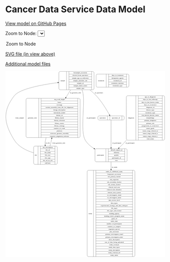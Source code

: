 <link rel='stylesheet' href="assets/style.css">
<link rel='stylesheet' href="https://unpkg.com/leaflet@1.5.1/dist/leaflet.css" integrity="sha512-xwE/Az9zrjBIphAcBb3F6JVqxf46+CDLwfLMHloNu6KEQCAWi6HcDUbeOfBIptF7tcCzusKFjFw2yuvEpDL9wQ==" crossorigin="">
<script type="text/javascript" src="https://code.jquery.com/jquery-3.2.1.min.js"></script>
<script type="text/javascript"  src="https://unpkg.com/leaflet@1.5.1/dist/leaflet.js"></script>
<script type="text/javascript" src="assets/actions.js"></script>

Cancer Data Service Data Model
==============================

[View model on GitHub Pages](https://cbiit.github.io/cds-model)



Zoom to Node: <select id="node_select">
  <option value="">Zoom to Node</option>
</select>
<div id="model"></div>

<p>
<a href="./model-desc/cds-model.svg">SVG file (in view above)</a>
<p>
<a href="./model-desc">Additional model files</a>
<div id='graph' style='display:off;'>
<svg width="1409pt" height="1637pt"
 viewBox="0.00 0.00 1408.64 1637.00" xmlns="http://www.w3.org/2000/svg" xmlns:xlink="http://www.w3.org/1999/xlink">
<g id="graph0" class="graph" transform="scale(1 1) rotate(0) translate(4 1633)">
<title>Perl</title>
<polygon fill="#ffffff" stroke="transparent" points="-4,4 -4,-1633 1404.6447,-1633 1404.6447,4 -4,4"/>
<!-- participant -->
<g id="node1" class="node">
<title>participant</title>
<path fill="none" stroke="#000000" d="M798.1447,-834.5C798.1447,-834.5 1057.1447,-834.5 1057.1447,-834.5 1063.1447,-834.5 1069.1447,-840.5 1069.1447,-846.5 1069.1447,-846.5 1069.1447,-937.5 1069.1447,-937.5 1069.1447,-943.5 1063.1447,-949.5 1057.1447,-949.5 1057.1447,-949.5 798.1447,-949.5 798.1447,-949.5 792.1447,-949.5 786.1447,-943.5 786.1447,-937.5 786.1447,-937.5 786.1447,-846.5 786.1447,-846.5 786.1447,-840.5 792.1447,-834.5 798.1447,-834.5"/>
<text text-anchor="middle" x="834.1447" y="-888.3" font-family="Times,serif" font-size="14.00" fill="#000000">participant</text>
<polyline fill="none" stroke="#000000" points="882.1447,-834.5 882.1447,-949.5 "/>
<text text-anchor="middle" x="892.6447" y="-888.3" font-family="Times,serif" font-size="14.00" fill="#000000"> </text>
<polyline fill="none" stroke="#000000" points="903.1447,-834.5 903.1447,-949.5 "/>
<text text-anchor="middle" x="975.6447" y="-934.3" font-family="Times,serif" font-size="14.00" fill="#000000">dbGaP_subject_id</text>
<polyline fill="none" stroke="#000000" points="903.1447,-926.5 1048.1447,-926.5 "/>
<text text-anchor="middle" x="975.6447" y="-911.3" font-family="Times,serif" font-size="14.00" fill="#000000">ethnicity</text>
<polyline fill="none" stroke="#000000" points="903.1447,-903.5 1048.1447,-903.5 "/>
<text text-anchor="middle" x="975.6447" y="-888.3" font-family="Times,serif" font-size="14.00" fill="#000000">gender</text>
<polyline fill="none" stroke="#000000" points="903.1447,-880.5 1048.1447,-880.5 "/>
<text text-anchor="middle" x="975.6447" y="-865.3" font-family="Times,serif" font-size="14.00" fill="#000000">participant_id</text>
<polyline fill="none" stroke="#000000" points="903.1447,-857.5 1048.1447,-857.5 "/>
<text text-anchor="middle" x="975.6447" y="-842.3" font-family="Times,serif" font-size="14.00" fill="#000000">race</text>
<polyline fill="none" stroke="#000000" points="1048.1447,-834.5 1048.1447,-949.5 "/>
<text text-anchor="middle" x="1058.6447" y="-888.3" font-family="Times,serif" font-size="14.00" fill="#000000"> </text>
</g>
<!-- study -->
<g id="node2" class="node">
<title>study</title>
<path fill="none" stroke="#000000" d="M729.1447,-.5C729.1447,-.5 1126.1447,-.5 1126.1447,-.5 1132.1447,-.5 1138.1447,-6.5 1138.1447,-12.5 1138.1447,-12.5 1138.1447,-747.5 1138.1447,-747.5 1138.1447,-753.5 1132.1447,-759.5 1126.1447,-759.5 1126.1447,-759.5 729.1447,-759.5 729.1447,-759.5 723.1447,-759.5 717.1447,-753.5 717.1447,-747.5 717.1447,-747.5 717.1447,-12.5 717.1447,-12.5 717.1447,-6.5 723.1447,-.5 729.1447,-.5"/>
<text text-anchor="middle" x="745.1447" y="-376.3" font-family="Times,serif" font-size="14.00" fill="#000000">study</text>
<polyline fill="none" stroke="#000000" points="773.1447,-.5 773.1447,-759.5 "/>
<text text-anchor="middle" x="783.6447" y="-376.3" font-family="Times,serif" font-size="14.00" fill="#000000"> </text>
<polyline fill="none" stroke="#000000" points="794.1447,-.5 794.1447,-759.5 "/>
<text text-anchor="middle" x="955.6447" y="-744.3" font-family="Times,serif" font-size="14.00" fill="#000000">adult_or_childhood_study</text>
<polyline fill="none" stroke="#000000" points="794.1447,-736.5 1117.1447,-736.5 "/>
<text text-anchor="middle" x="955.6447" y="-721.3" font-family="Times,serif" font-size="14.00" fill="#000000">bioproject_accession</text>
<polyline fill="none" stroke="#000000" points="794.1447,-713.5 1117.1447,-713.5 "/>
<text text-anchor="middle" x="955.6447" y="-698.3" font-family="Times,serif" font-size="14.00" fill="#000000">cds_primary_bucket</text>
<polyline fill="none" stroke="#000000" points="794.1447,-690.5 1117.1447,-690.5 "/>
<text text-anchor="middle" x="955.6447" y="-675.3" font-family="Times,serif" font-size="14.00" fill="#000000">cds_requestor</text>
<polyline fill="none" stroke="#000000" points="794.1447,-667.5 1117.1447,-667.5 "/>
<text text-anchor="middle" x="955.6447" y="-652.3" font-family="Times,serif" font-size="14.00" fill="#000000">cds_secondary_bucket</text>
<polyline fill="none" stroke="#000000" points="794.1447,-644.5 1117.1447,-644.5 "/>
<text text-anchor="middle" x="955.6447" y="-629.3" font-family="Times,serif" font-size="14.00" fill="#000000">cds_tertiary_bucket</text>
<polyline fill="none" stroke="#000000" points="794.1447,-621.5 1117.1447,-621.5 "/>
<text text-anchor="middle" x="955.6447" y="-606.3" font-family="Times,serif" font-size="14.00" fill="#000000">clinical_trial_arm</text>
<polyline fill="none" stroke="#000000" points="794.1447,-598.5 1117.1447,-598.5 "/>
<text text-anchor="middle" x="955.6447" y="-583.3" font-family="Times,serif" font-size="14.00" fill="#000000">clinical_trial_identifier</text>
<polyline fill="none" stroke="#000000" points="794.1447,-575.5 1117.1447,-575.5 "/>
<text text-anchor="middle" x="955.6447" y="-560.3" font-family="Times,serif" font-size="14.00" fill="#000000">clinical_trial_system</text>
<polyline fill="none" stroke="#000000" points="794.1447,-552.5 1117.1447,-552.5 "/>
<text text-anchor="middle" x="955.6447" y="-537.3" font-family="Times,serif" font-size="14.00" fill="#000000">co_investigator_email</text>
<polyline fill="none" stroke="#000000" points="794.1447,-529.5 1117.1447,-529.5 "/>
<text text-anchor="middle" x="955.6447" y="-514.3" font-family="Times,serif" font-size="14.00" fill="#000000">co_investigator_name</text>
<polyline fill="none" stroke="#000000" points="794.1447,-506.5 1117.1447,-506.5 "/>
<text text-anchor="middle" x="955.6447" y="-491.3" font-family="Times,serif" font-size="14.00" fill="#000000">data_access_level</text>
<polyline fill="none" stroke="#000000" points="794.1447,-483.5 1117.1447,-483.5 "/>
<text text-anchor="middle" x="955.6447" y="-468.3" font-family="Times,serif" font-size="14.00" fill="#000000">data_types</text>
<polyline fill="none" stroke="#000000" points="794.1447,-460.5 1117.1447,-460.5 "/>
<text text-anchor="middle" x="955.6447" y="-445.3" font-family="Times,serif" font-size="14.00" fill="#000000">experimental_strategy_and_data_subtypes</text>
<polyline fill="none" stroke="#000000" points="794.1447,-437.5 1117.1447,-437.5 "/>
<text text-anchor="middle" x="955.6447" y="-422.3" font-family="Times,serif" font-size="14.00" fill="#000000">file_types</text>
<polyline fill="none" stroke="#000000" points="794.1447,-414.5 1117.1447,-414.5 "/>
<text text-anchor="middle" x="955.6447" y="-399.3" font-family="Times,serif" font-size="14.00" fill="#000000">file_types_and_format</text>
<polyline fill="none" stroke="#000000" points="794.1447,-391.5 1117.1447,-391.5 "/>
<text text-anchor="middle" x="955.6447" y="-376.3" font-family="Times,serif" font-size="14.00" fill="#000000">funding_agency</text>
<polyline fill="none" stroke="#000000" points="794.1447,-368.5 1117.1447,-368.5 "/>
<text text-anchor="middle" x="955.6447" y="-353.3" font-family="Times,serif" font-size="14.00" fill="#000000">funding_source_program_name</text>
<polyline fill="none" stroke="#000000" points="794.1447,-345.5 1117.1447,-345.5 "/>
<text text-anchor="middle" x="955.6447" y="-330.3" font-family="Times,serif" font-size="14.00" fill="#000000">grant_id</text>
<polyline fill="none" stroke="#000000" points="794.1447,-322.5 1117.1447,-322.5 "/>
<text text-anchor="middle" x="955.6447" y="-307.3" font-family="Times,serif" font-size="14.00" fill="#000000">index_date</text>
<polyline fill="none" stroke="#000000" points="794.1447,-299.5 1117.1447,-299.5 "/>
<text text-anchor="middle" x="955.6447" y="-284.3" font-family="Times,serif" font-size="14.00" fill="#000000">number_of_participants</text>
<polyline fill="none" stroke="#000000" points="794.1447,-276.5 1117.1447,-276.5 "/>
<text text-anchor="middle" x="955.6447" y="-261.3" font-family="Times,serif" font-size="14.00" fill="#000000">number_of_samples</text>
<polyline fill="none" stroke="#000000" points="794.1447,-253.5 1117.1447,-253.5 "/>
<text text-anchor="middle" x="955.6447" y="-238.3" font-family="Times,serif" font-size="14.00" fill="#000000">organism_species</text>
<polyline fill="none" stroke="#000000" points="794.1447,-230.5 1117.1447,-230.5 "/>
<text text-anchor="middle" x="955.6447" y="-215.3" font-family="Times,serif" font-size="14.00" fill="#000000">phs_accession</text>
<polyline fill="none" stroke="#000000" points="794.1447,-207.5 1117.1447,-207.5 "/>
<text text-anchor="middle" x="955.6447" y="-192.3" font-family="Times,serif" font-size="14.00" fill="#000000">primary_investigator_email</text>
<polyline fill="none" stroke="#000000" points="794.1447,-184.5 1117.1447,-184.5 "/>
<text text-anchor="middle" x="955.6447" y="-169.3" font-family="Times,serif" font-size="14.00" fill="#000000">primary_investigator_name</text>
<polyline fill="none" stroke="#000000" points="794.1447,-161.5 1117.1447,-161.5 "/>
<text text-anchor="middle" x="955.6447" y="-146.3" font-family="Times,serif" font-size="14.00" fill="#000000">short_description</text>
<polyline fill="none" stroke="#000000" points="794.1447,-138.5 1117.1447,-138.5 "/>
<text text-anchor="middle" x="955.6447" y="-123.3" font-family="Times,serif" font-size="14.00" fill="#000000">size_of_data_being_uploaded</text>
<polyline fill="none" stroke="#000000" points="794.1447,-115.5 1117.1447,-115.5 "/>
<text text-anchor="middle" x="955.6447" y="-100.3" font-family="Times,serif" font-size="14.00" fill="#000000">study_acronym</text>
<polyline fill="none" stroke="#000000" points="794.1447,-92.5 1117.1447,-92.5 "/>
<text text-anchor="middle" x="955.6447" y="-77.3" font-family="Times,serif" font-size="14.00" fill="#000000">study_data_types</text>
<polyline fill="none" stroke="#000000" points="794.1447,-69.5 1117.1447,-69.5 "/>
<text text-anchor="middle" x="955.6447" y="-54.3" font-family="Times,serif" font-size="14.00" fill="#000000">study_description</text>
<polyline fill="none" stroke="#000000" points="794.1447,-46.5 1117.1447,-46.5 "/>
<text text-anchor="middle" x="955.6447" y="-31.3" font-family="Times,serif" font-size="14.00" fill="#000000">study_external_url</text>
<polyline fill="none" stroke="#000000" points="794.1447,-23.5 1117.1447,-23.5 "/>
<text text-anchor="middle" x="955.6447" y="-8.3" font-family="Times,serif" font-size="14.00" fill="#000000">study_name</text>
<polyline fill="none" stroke="#000000" points="1117.1447,-.5 1117.1447,-759.5 "/>
<text text-anchor="middle" x="1127.6447" y="-376.3" font-family="Times,serif" font-size="14.00" fill="#000000"> </text>
</g>
<!-- participant&#45;&gt;study -->
<g id="edge3" class="edge">
<title>participant&#45;&gt;study</title>
<path fill="none" stroke="#000000" d="M927.6447,-834.2624C927.6447,-815.8164 927.6447,-793.8319 927.6447,-769.6339"/>
<polygon fill="#000000" stroke="#000000" points="931.1448,-769.5094 927.6447,-759.5094 924.1448,-769.5094 931.1448,-769.5094"/>
<text text-anchor="middle" x="958.1447" y="-781.8" font-family="Times,serif" font-size="14.00" fill="#000000">of_study</text>
</g>
<!-- genomic_info -->
<g id="node3" class="node">
<title>genomic_info</title>
<path fill="none" stroke="#000000" d="M190.1447,-1047.5C190.1447,-1047.5 643.1447,-1047.5 643.1447,-1047.5 649.1447,-1047.5 655.1447,-1053.5 655.1447,-1059.5 655.1447,-1059.5 655.1447,-1380.5 655.1447,-1380.5 655.1447,-1386.5 649.1447,-1392.5 643.1447,-1392.5 643.1447,-1392.5 190.1447,-1392.5 190.1447,-1392.5 184.1447,-1392.5 178.1447,-1386.5 178.1447,-1380.5 178.1447,-1380.5 178.1447,-1059.5 178.1447,-1059.5 178.1447,-1053.5 184.1447,-1047.5 190.1447,-1047.5"/>
<text text-anchor="middle" x="234.1447" y="-1216.3" font-family="Times,serif" font-size="14.00" fill="#000000">genomic_info</text>
<polyline fill="none" stroke="#000000" points="290.1447,-1047.5 290.1447,-1392.5 "/>
<text text-anchor="middle" x="300.6447" y="-1216.3" font-family="Times,serif" font-size="14.00" fill="#000000"> </text>
<polyline fill="none" stroke="#000000" points="311.1447,-1047.5 311.1447,-1392.5 "/>
<text text-anchor="middle" x="472.6447" y="-1377.3" font-family="Times,serif" font-size="14.00" fill="#000000">avg_read_length</text>
<polyline fill="none" stroke="#000000" points="311.1447,-1369.5 634.1447,-1369.5 "/>
<text text-anchor="middle" x="472.6447" y="-1354.3" font-family="Times,serif" font-size="14.00" fill="#000000">bases</text>
<polyline fill="none" stroke="#000000" points="311.1447,-1346.5 634.1447,-1346.5 "/>
<text text-anchor="middle" x="472.6447" y="-1331.3" font-family="Times,serif" font-size="14.00" fill="#000000">coverage</text>
<polyline fill="none" stroke="#000000" points="311.1447,-1323.5 634.1447,-1323.5 "/>
<text text-anchor="middle" x="472.6447" y="-1308.3" font-family="Times,serif" font-size="14.00" fill="#000000">custom_assembly_fasta_file_for_alignment</text>
<polyline fill="none" stroke="#000000" points="311.1447,-1300.5 634.1447,-1300.5 "/>
<text text-anchor="middle" x="472.6447" y="-1285.3" font-family="Times,serif" font-size="14.00" fill="#000000">design_description</text>
<polyline fill="none" stroke="#000000" points="311.1447,-1277.5 634.1447,-1277.5 "/>
<text text-anchor="middle" x="472.6447" y="-1262.3" font-family="Times,serif" font-size="14.00" fill="#000000">instrument_model</text>
<polyline fill="none" stroke="#000000" points="311.1447,-1254.5 634.1447,-1254.5 "/>
<text text-anchor="middle" x="472.6447" y="-1239.3" font-family="Times,serif" font-size="14.00" fill="#000000">library_id</text>
<polyline fill="none" stroke="#000000" points="311.1447,-1231.5 634.1447,-1231.5 "/>
<text text-anchor="middle" x="472.6447" y="-1216.3" font-family="Times,serif" font-size="14.00" fill="#000000">library_layout</text>
<polyline fill="none" stroke="#000000" points="311.1447,-1208.5 634.1447,-1208.5 "/>
<text text-anchor="middle" x="472.6447" y="-1193.3" font-family="Times,serif" font-size="14.00" fill="#000000">library_selection</text>
<polyline fill="none" stroke="#000000" points="311.1447,-1185.5 634.1447,-1185.5 "/>
<text text-anchor="middle" x="472.6447" y="-1170.3" font-family="Times,serif" font-size="14.00" fill="#000000">library_source</text>
<polyline fill="none" stroke="#000000" points="311.1447,-1162.5 634.1447,-1162.5 "/>
<text text-anchor="middle" x="472.6447" y="-1147.3" font-family="Times,serif" font-size="14.00" fill="#000000">library_strategy</text>
<polyline fill="none" stroke="#000000" points="311.1447,-1139.5 634.1447,-1139.5 "/>
<text text-anchor="middle" x="472.6447" y="-1124.3" font-family="Times,serif" font-size="14.00" fill="#000000">number_of_reads</text>
<polyline fill="none" stroke="#000000" points="311.1447,-1116.5 634.1447,-1116.5 "/>
<text text-anchor="middle" x="472.6447" y="-1101.3" font-family="Times,serif" font-size="14.00" fill="#000000">platform</text>
<polyline fill="none" stroke="#000000" points="311.1447,-1093.5 634.1447,-1093.5 "/>
<text text-anchor="middle" x="472.6447" y="-1078.3" font-family="Times,serif" font-size="14.00" fill="#000000">reference_genome_assembly</text>
<polyline fill="none" stroke="#000000" points="311.1447,-1070.5 634.1447,-1070.5 "/>
<text text-anchor="middle" x="472.6447" y="-1055.3" font-family="Times,serif" font-size="14.00" fill="#000000">sequence_alignment_software</text>
<polyline fill="none" stroke="#000000" points="634.1447,-1047.5 634.1447,-1392.5 "/>
<text text-anchor="middle" x="644.6447" y="-1216.3" font-family="Times,serif" font-size="14.00" fill="#000000"> </text>
</g>
<!-- file -->
<g id="node6" class="node">
<title>file</title>
<path fill="none" stroke="#000000" d="M257.1447,-811.5C257.1447,-811.5 442.1447,-811.5 442.1447,-811.5 448.1447,-811.5 454.1447,-817.5 454.1447,-823.5 454.1447,-823.5 454.1447,-960.5 454.1447,-960.5 454.1447,-966.5 448.1447,-972.5 442.1447,-972.5 442.1447,-972.5 257.1447,-972.5 257.1447,-972.5 251.1447,-972.5 245.1447,-966.5 245.1447,-960.5 245.1447,-960.5 245.1447,-823.5 245.1447,-823.5 245.1447,-817.5 251.1447,-811.5 257.1447,-811.5"/>
<text text-anchor="middle" x="264.6447" y="-888.3" font-family="Times,serif" font-size="14.00" fill="#000000">file</text>
<polyline fill="none" stroke="#000000" points="284.1447,-811.5 284.1447,-972.5 "/>
<text text-anchor="middle" x="294.6447" y="-888.3" font-family="Times,serif" font-size="14.00" fill="#000000"> </text>
<polyline fill="none" stroke="#000000" points="305.1447,-811.5 305.1447,-972.5 "/>
<text text-anchor="middle" x="369.1447" y="-957.3" font-family="Times,serif" font-size="14.00" fill="#000000">file_description</text>
<polyline fill="none" stroke="#000000" points="305.1447,-949.5 433.1447,-949.5 "/>
<text text-anchor="middle" x="369.1447" y="-934.3" font-family="Times,serif" font-size="14.00" fill="#000000">file_id</text>
<polyline fill="none" stroke="#000000" points="305.1447,-926.5 433.1447,-926.5 "/>
<text text-anchor="middle" x="369.1447" y="-911.3" font-family="Times,serif" font-size="14.00" fill="#000000">file_name</text>
<polyline fill="none" stroke="#000000" points="305.1447,-903.5 433.1447,-903.5 "/>
<text text-anchor="middle" x="369.1447" y="-888.3" font-family="Times,serif" font-size="14.00" fill="#000000">file_size</text>
<polyline fill="none" stroke="#000000" points="305.1447,-880.5 433.1447,-880.5 "/>
<text text-anchor="middle" x="369.1447" y="-865.3" font-family="Times,serif" font-size="14.00" fill="#000000">file_type</text>
<polyline fill="none" stroke="#000000" points="305.1447,-857.5 433.1447,-857.5 "/>
<text text-anchor="middle" x="369.1447" y="-842.3" font-family="Times,serif" font-size="14.00" fill="#000000">file_url_in_cds</text>
<polyline fill="none" stroke="#000000" points="305.1447,-834.5 433.1447,-834.5 "/>
<text text-anchor="middle" x="369.1447" y="-819.3" font-family="Times,serif" font-size="14.00" fill="#000000">md5sum</text>
<polyline fill="none" stroke="#000000" points="433.1447,-811.5 433.1447,-972.5 "/>
<text text-anchor="middle" x="443.6447" y="-888.3" font-family="Times,serif" font-size="14.00" fill="#000000"> </text>
</g>
<!-- genomic_info&#45;&gt;file -->
<g id="edge9" class="edge">
<title>genomic_info&#45;&gt;file</title>
<path fill="none" stroke="#000000" d="M355.0992,-1047.4091C351.7126,-1033.5249 348.8137,-1019.6074 346.6447,-1006 345.5953,-999.4164 346.5438,-997.6659 346.6447,-991 346.686,-988.2732 346.7337,-985.5044 346.7869,-982.7091"/>
<polygon fill="#000000" stroke="#000000" points="350.2905,-982.5717 347.0014,-972.5003 343.292,-982.4245 350.2905,-982.5717"/>
<text text-anchor="middle" x="368.6447" y="-994.8" font-family="Times,serif" font-size="14.00" fill="#000000">of_file</text>
</g>
<!-- specimen -->
<g id="node4" class="node">
<title>specimen</title>
<path fill="none" stroke="#000000" d="M823.1447,-1202C823.1447,-1202 1032.1447,-1202 1032.1447,-1202 1038.1447,-1202 1044.1447,-1208 1044.1447,-1214 1044.1447,-1214 1044.1447,-1226 1044.1447,-1226 1044.1447,-1232 1038.1447,-1238 1032.1447,-1238 1032.1447,-1238 823.1447,-1238 823.1447,-1238 817.1447,-1238 811.1447,-1232 811.1447,-1226 811.1447,-1226 811.1447,-1214 811.1447,-1214 811.1447,-1208 817.1447,-1202 823.1447,-1202"/>
<text text-anchor="middle" x="853.6447" y="-1216.3" font-family="Times,serif" font-size="14.00" fill="#000000">specimen</text>
<polyline fill="none" stroke="#000000" points="896.1447,-1202 896.1447,-1238 "/>
<text text-anchor="middle" x="906.6447" y="-1216.3" font-family="Times,serif" font-size="14.00" fill="#000000"> </text>
<polyline fill="none" stroke="#000000" points="917.1447,-1202 917.1447,-1238 "/>
<text text-anchor="middle" x="970.1447" y="-1216.3" font-family="Times,serif" font-size="14.00" fill="#000000">specimen_id</text>
<polyline fill="none" stroke="#000000" points="1023.1447,-1202 1023.1447,-1238 "/>
<text text-anchor="middle" x="1033.6447" y="-1216.3" font-family="Times,serif" font-size="14.00" fill="#000000"> </text>
</g>
<!-- specimen&#45;&gt;participant -->
<g id="edge6" class="edge">
<title>specimen&#45;&gt;participant</title>
<path fill="none" stroke="#000000" d="M927.6447,-1201.8981C927.6447,-1156.5915 927.6447,-1036.45 927.6447,-959.7595"/>
<polygon fill="#000000" stroke="#000000" points="931.1448,-959.7032 927.6447,-949.7032 924.1448,-959.7032 931.1448,-959.7032"/>
<text text-anchor="middle" x="978.1447" y="-994.8" font-family="Times,serif" font-size="14.00" fill="#000000">of_participant</text>
</g>
<!-- sample -->
<g id="node5" class="node">
<title>sample</title>
<path fill="none" stroke="#000000" d="M479.6447,-1467.5C479.6447,-1467.5 765.6447,-1467.5 765.6447,-1467.5 771.6447,-1467.5 777.6447,-1473.5 777.6447,-1479.5 777.6447,-1479.5 777.6447,-1616.5 777.6447,-1616.5 777.6447,-1622.5 771.6447,-1628.5 765.6447,-1628.5 765.6447,-1628.5 479.6447,-1628.5 479.6447,-1628.5 473.6447,-1628.5 467.6447,-1622.5 467.6447,-1616.5 467.6447,-1616.5 467.6447,-1479.5 467.6447,-1479.5 467.6447,-1473.5 473.6447,-1467.5 479.6447,-1467.5"/>
<text text-anchor="middle" x="501.6447" y="-1544.3" font-family="Times,serif" font-size="14.00" fill="#000000">sample</text>
<polyline fill="none" stroke="#000000" points="535.6447,-1467.5 535.6447,-1628.5 "/>
<text text-anchor="middle" x="546.1447" y="-1544.3" font-family="Times,serif" font-size="14.00" fill="#000000"> </text>
<polyline fill="none" stroke="#000000" points="556.6447,-1467.5 556.6447,-1628.5 "/>
<text text-anchor="middle" x="656.6447" y="-1613.3" font-family="Times,serif" font-size="14.00" fill="#000000">biosample_accession</text>
<polyline fill="none" stroke="#000000" points="556.6447,-1605.5 756.6447,-1605.5 "/>
<text text-anchor="middle" x="656.6447" y="-1590.3" font-family="Times,serif" font-size="14.00" fill="#000000">derived_from_specimen</text>
<polyline fill="none" stroke="#000000" points="556.6447,-1582.5 756.6447,-1582.5 "/>
<text text-anchor="middle" x="656.6447" y="-1567.3" font-family="Times,serif" font-size="14.00" fill="#000000">sample_age_at_collection</text>
<polyline fill="none" stroke="#000000" points="556.6447,-1559.5 756.6447,-1559.5 "/>
<text text-anchor="middle" x="656.6447" y="-1544.3" font-family="Times,serif" font-size="14.00" fill="#000000">sample_anatomic_site</text>
<polyline fill="none" stroke="#000000" points="556.6447,-1536.5 756.6447,-1536.5 "/>
<text text-anchor="middle" x="656.6447" y="-1521.3" font-family="Times,serif" font-size="14.00" fill="#000000">sample_id</text>
<polyline fill="none" stroke="#000000" points="556.6447,-1513.5 756.6447,-1513.5 "/>
<text text-anchor="middle" x="656.6447" y="-1498.3" font-family="Times,serif" font-size="14.00" fill="#000000">sample_tumor_status</text>
<polyline fill="none" stroke="#000000" points="556.6447,-1490.5 756.6447,-1490.5 "/>
<text text-anchor="middle" x="656.6447" y="-1475.3" font-family="Times,serif" font-size="14.00" fill="#000000">sample_type</text>
<polyline fill="none" stroke="#000000" points="756.6447,-1467.5 756.6447,-1628.5 "/>
<text text-anchor="middle" x="767.1447" y="-1544.3" font-family="Times,serif" font-size="14.00" fill="#000000"> </text>
</g>
<!-- sample&#45;&gt;participant -->
<g id="edge4" class="edge">
<title>sample&#45;&gt;participant</title>
<path fill="none" stroke="#000000" d="M671.1643,-1467.422C673.6686,-1461.3169 675.8752,-1455.1402 677.6447,-1449 703.8361,-1358.1161 651.2819,-1104.6795 700.6447,-1024 718.9974,-994.0041 746.8993,-970.1003 776.9297,-951.3407"/>
<polygon fill="#000000" stroke="#000000" points="779.1285,-954.1015 785.8779,-945.9348 775.5088,-948.11 779.1285,-954.1015"/>
<text text-anchor="middle" x="751.1447" y="-1216.3" font-family="Times,serif" font-size="14.00" fill="#000000">of_participant</text>
</g>
<!-- sample&#45;&gt;genomic_info -->
<g id="edge8" class="edge">
<title>sample&#45;&gt;genomic_info</title>
<path fill="none" stroke="#000000" d="M571.9876,-1467.3421C559.2025,-1446.9852 544.952,-1424.2951 530.4121,-1401.1442"/>
<polygon fill="#000000" stroke="#000000" points="533.3269,-1399.2044 525.0444,-1392.5975 527.3991,-1402.9274 533.3269,-1399.2044"/>
<text text-anchor="middle" x="615.1447" y="-1437.8" font-family="Times,serif" font-size="14.00" fill="#000000">in_genomic_info</text>
</g>
<!-- sample&#45;&gt;specimen -->
<g id="edge1" class="edge">
<title>sample&#45;&gt;specimen</title>
<path fill="none" stroke="#000000" d="M740.4686,-1467.1687C760.2114,-1451.2809 779.7462,-1433.9409 796.6447,-1416 847.305,-1362.215 891.66,-1286.8187 913.4099,-1247.0376"/>
<polygon fill="#000000" stroke="#000000" points="916.5184,-1248.6472 918.1966,-1238.1862 910.361,-1245.3174 916.5184,-1248.6472"/>
<text text-anchor="middle" x="820.6447" y="-1437.8" font-family="Times,serif" font-size="14.00" fill="#000000">of_specimen</text>
</g>
<!-- file&#45;&gt;genomic_info -->
<g id="edge7" class="edge">
<title>file&#45;&gt;genomic_info</title>
<path fill="none" stroke="#000000" d="M388.8332,-972.5108C391.035,-978.6835 393.0114,-984.8898 394.6447,-991 398.6002,-1005.7973 401.8643,-1021.3002 404.5553,-1036.9653"/>
<polygon fill="#000000" stroke="#000000" points="401.1737,-1037.9735 406.2425,-1047.2771 408.0818,-1036.8431 401.1737,-1037.9735"/>
<text text-anchor="middle" x="467.1447" y="-994.8" font-family="Times,serif" font-size="14.00" fill="#000000">from_genomic_info</text>
</g>
<!-- file&#45;&gt;sample -->
<g id="edge2" class="edge">
<title>file&#45;&gt;sample</title>
<path fill="none" stroke="#000000" d="M244.8165,-913.4716C184.1403,-931.8577 112.652,-965.0939 75.6447,-1024 -17.0365,-1171.5248 -32.1351,-1279.1173 75.6447,-1416 122.6015,-1475.6361 314.1022,-1511.5098 457.3645,-1530.4955"/>
<polygon fill="#000000" stroke="#000000" points="457.2239,-1534.0068 467.5934,-1531.8333 458.1318,-1527.0659 457.2239,-1534.0068"/>
<text text-anchor="middle" x="122.1447" y="-1216.3" font-family="Times,serif" font-size="14.00" fill="#000000">from_sample</text>
</g>
<!-- treatment -->
<g id="node7" class="node">
<title>treatment</title>
<path fill="none" stroke="#000000" d="M808.1447,-1490.5C808.1447,-1490.5 1073.1447,-1490.5 1073.1447,-1490.5 1079.1447,-1490.5 1085.1447,-1496.5 1085.1447,-1502.5 1085.1447,-1502.5 1085.1447,-1593.5 1085.1447,-1593.5 1085.1447,-1599.5 1079.1447,-1605.5 1073.1447,-1605.5 1073.1447,-1605.5 808.1447,-1605.5 808.1447,-1605.5 802.1447,-1605.5 796.1447,-1599.5 796.1447,-1593.5 796.1447,-1593.5 796.1447,-1502.5 796.1447,-1502.5 796.1447,-1496.5 802.1447,-1490.5 808.1447,-1490.5"/>
<text text-anchor="middle" x="840.6447" y="-1544.3" font-family="Times,serif" font-size="14.00" fill="#000000">treatment</text>
<polyline fill="none" stroke="#000000" points="885.1447,-1490.5 885.1447,-1605.5 "/>
<text text-anchor="middle" x="895.6447" y="-1544.3" font-family="Times,serif" font-size="14.00" fill="#000000"> </text>
<polyline fill="none" stroke="#000000" points="906.1447,-1490.5 906.1447,-1605.5 "/>
<text text-anchor="middle" x="985.1447" y="-1590.3" font-family="Times,serif" font-size="14.00" fill="#000000">days_to_treatment</text>
<polyline fill="none" stroke="#000000" points="906.1447,-1582.5 1064.1447,-1582.5 "/>
<text text-anchor="middle" x="985.1447" y="-1567.3" font-family="Times,serif" font-size="14.00" fill="#000000">therapeutic_agents</text>
<polyline fill="none" stroke="#000000" points="906.1447,-1559.5 1064.1447,-1559.5 "/>
<text text-anchor="middle" x="985.1447" y="-1544.3" font-family="Times,serif" font-size="14.00" fill="#000000">treatment_id</text>
<polyline fill="none" stroke="#000000" points="906.1447,-1536.5 1064.1447,-1536.5 "/>
<text text-anchor="middle" x="985.1447" y="-1521.3" font-family="Times,serif" font-size="14.00" fill="#000000">treatment_outcome</text>
<polyline fill="none" stroke="#000000" points="906.1447,-1513.5 1064.1447,-1513.5 "/>
<text text-anchor="middle" x="985.1447" y="-1498.3" font-family="Times,serif" font-size="14.00" fill="#000000">treatment_type</text>
<polyline fill="none" stroke="#000000" points="1064.1447,-1490.5 1064.1447,-1605.5 "/>
<text text-anchor="middle" x="1074.6447" y="-1544.3" font-family="Times,serif" font-size="14.00" fill="#000000"> </text>
</g>
<!-- diagnosis -->
<g id="node8" class="node">
<title>diagnosis</title>
<path fill="none" stroke="#000000" d="M1074.6447,-1024.5C1074.6447,-1024.5 1388.6447,-1024.5 1388.6447,-1024.5 1394.6447,-1024.5 1400.6447,-1030.5 1400.6447,-1036.5 1400.6447,-1036.5 1400.6447,-1403.5 1400.6447,-1403.5 1400.6447,-1409.5 1394.6447,-1415.5 1388.6447,-1415.5 1388.6447,-1415.5 1074.6447,-1415.5 1074.6447,-1415.5 1068.6447,-1415.5 1062.6447,-1409.5 1062.6447,-1403.5 1062.6447,-1403.5 1062.6447,-1036.5 1062.6447,-1036.5 1062.6447,-1030.5 1068.6447,-1024.5 1074.6447,-1024.5"/>
<text text-anchor="middle" x="1104.6447" y="-1216.3" font-family="Times,serif" font-size="14.00" fill="#000000">diagnosis</text>
<polyline fill="none" stroke="#000000" points="1146.6447,-1024.5 1146.6447,-1415.5 "/>
<text text-anchor="middle" x="1157.1447" y="-1216.3" font-family="Times,serif" font-size="14.00" fill="#000000"> </text>
<polyline fill="none" stroke="#000000" points="1167.6447,-1024.5 1167.6447,-1415.5 "/>
<text text-anchor="middle" x="1273.6447" y="-1400.3" font-family="Times,serif" font-size="14.00" fill="#000000">age_at_diagnosis</text>
<polyline fill="none" stroke="#000000" points="1167.6447,-1392.5 1379.6447,-1392.5 "/>
<text text-anchor="middle" x="1273.6447" y="-1377.3" font-family="Times,serif" font-size="14.00" fill="#000000">days_to_last_followup</text>
<polyline fill="none" stroke="#000000" points="1167.6447,-1369.5 1379.6447,-1369.5 "/>
<text text-anchor="middle" x="1273.6447" y="-1354.3" font-family="Times,serif" font-size="14.00" fill="#000000">days_to_last_known_status</text>
<polyline fill="none" stroke="#000000" points="1167.6447,-1346.5 1379.6447,-1346.5 "/>
<text text-anchor="middle" x="1273.6447" y="-1331.3" font-family="Times,serif" font-size="14.00" fill="#000000">days_to_recurrence</text>
<polyline fill="none" stroke="#000000" points="1167.6447,-1323.5 1379.6447,-1323.5 "/>
<text text-anchor="middle" x="1273.6447" y="-1308.3" font-family="Times,serif" font-size="14.00" fill="#000000">diagnosis_id</text>
<polyline fill="none" stroke="#000000" points="1167.6447,-1300.5 1379.6447,-1300.5 "/>
<text text-anchor="middle" x="1273.6447" y="-1285.3" font-family="Times,serif" font-size="14.00" fill="#000000">disease_type</text>
<polyline fill="none" stroke="#000000" points="1167.6447,-1277.5 1379.6447,-1277.5 "/>
<text text-anchor="middle" x="1273.6447" y="-1262.3" font-family="Times,serif" font-size="14.00" fill="#000000">incidence_type</text>
<polyline fill="none" stroke="#000000" points="1167.6447,-1254.5 1379.6447,-1254.5 "/>
<text text-anchor="middle" x="1273.6447" y="-1239.3" font-family="Times,serif" font-size="14.00" fill="#000000">last_known_disease_status</text>
<polyline fill="none" stroke="#000000" points="1167.6447,-1231.5 1379.6447,-1231.5 "/>
<text text-anchor="middle" x="1273.6447" y="-1216.3" font-family="Times,serif" font-size="14.00" fill="#000000">morphology</text>
<polyline fill="none" stroke="#000000" points="1167.6447,-1208.5 1379.6447,-1208.5 "/>
<text text-anchor="middle" x="1273.6447" y="-1193.3" font-family="Times,serif" font-size="14.00" fill="#000000">primary_diagnosis</text>
<polyline fill="none" stroke="#000000" points="1167.6447,-1185.5 1379.6447,-1185.5 "/>
<text text-anchor="middle" x="1273.6447" y="-1170.3" font-family="Times,serif" font-size="14.00" fill="#000000">primary_site</text>
<polyline fill="none" stroke="#000000" points="1167.6447,-1162.5 1379.6447,-1162.5 "/>
<text text-anchor="middle" x="1273.6447" y="-1147.3" font-family="Times,serif" font-size="14.00" fill="#000000">progression_or_recurrence</text>
<polyline fill="none" stroke="#000000" points="1167.6447,-1139.5 1379.6447,-1139.5 "/>
<text text-anchor="middle" x="1273.6447" y="-1124.3" font-family="Times,serif" font-size="14.00" fill="#000000">tumor_grade</text>
<polyline fill="none" stroke="#000000" points="1167.6447,-1116.5 1379.6447,-1116.5 "/>
<text text-anchor="middle" x="1273.6447" y="-1101.3" font-family="Times,serif" font-size="14.00" fill="#000000">tumor_stage_clinical_m</text>
<polyline fill="none" stroke="#000000" points="1167.6447,-1093.5 1379.6447,-1093.5 "/>
<text text-anchor="middle" x="1273.6447" y="-1078.3" font-family="Times,serif" font-size="14.00" fill="#000000">tumor_stage_clinical_n</text>
<polyline fill="none" stroke="#000000" points="1167.6447,-1070.5 1379.6447,-1070.5 "/>
<text text-anchor="middle" x="1273.6447" y="-1055.3" font-family="Times,serif" font-size="14.00" fill="#000000">tumor_stage_clinical_t</text>
<polyline fill="none" stroke="#000000" points="1167.6447,-1047.5 1379.6447,-1047.5 "/>
<text text-anchor="middle" x="1273.6447" y="-1032.3" font-family="Times,serif" font-size="14.00" fill="#000000">vital_status</text>
<polyline fill="none" stroke="#000000" points="1379.6447,-1024.5 1379.6447,-1415.5 "/>
<text text-anchor="middle" x="1390.1447" y="-1216.3" font-family="Times,serif" font-size="14.00" fill="#000000"> </text>
</g>
<!-- diagnosis&#45;&gt;participant -->
<g id="edge5" class="edge">
<title>diagnosis&#45;&gt;participant</title>
<path fill="none" stroke="#000000" d="M1063.8502,-1024.2344C1053.4051,-1012.8853 1042.9505,-1001.7327 1032.6447,-991 1021.7232,-979.6261 1009.8254,-967.861 998.0914,-956.5845"/>
<polygon fill="#000000" stroke="#000000" points="1000.4651,-954.0116 990.8167,-949.6342 995.6294,-959.0729 1000.4651,-954.0116"/>
<text text-anchor="middle" x="1095.1447" y="-994.8" font-family="Times,serif" font-size="14.00" fill="#000000">of_participant</text>
</g>
</g>
</svg>

